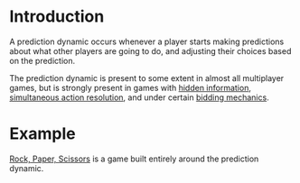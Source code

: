 # Introduction
A prediction dynamic occurs whenever a player starts making predictions about what other players are
going to do, and adjusting their choices based on the prediction.

The prediction dynamic is present to some extent in almost all multiplayer games, but is strongly
present in games with [hidden information](/games/information), [simultaneous action
resolution](/games/tabletop), and under certain [bidding mechanics](/games/mechanics/bidding).

# Example
[Rock, Paper, Scissors](/games/tabletop/examples/rock_paper_scissors) is a game built entirely
around the prediction dynamic.
